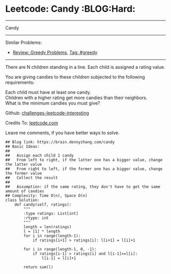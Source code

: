 # Leetcode: Candy     :BLOG:Hard:


---

Candy  

---

Similar Problems:  
-   [Review: Greedy Problems](https://brain.dennyzhang.com/review-greedy), [Tag: #greedy](https://brain.dennyzhang.com/tag/greedy)

---

There are N children standing in a line. Each child is assigned a rating value.  

You are giving candies to these children subjected to the following requirements:  

Each child must have at least one candy.  
Children with a higher rating get more candies than their neighbors.  
What is the minimum candies you must give?  

Github: [challenges-leetcode-interesting](https://github.com/DennyZhang/challenges-leetcode-interesting/tree/master/candy)  

Credits To: [leetcode.com](https://leetcode.com/problems/candy/description/)  

Leave me comments, if you have better ways to solve.  

    ## Blog link: https://brain.dennyzhang.com/candy
    ## Basic Ideas:
    ##
    ##   Assign each child 1 candy
    ##   From left to right, if the latter one has a bigger value, change the latter value
    ##   From right to left, if the former one has a bigger value, change the former value
    ##   Collect the result
    ##
    ##   Assumption: if the same rating, they don't have to get the same amount of candies
    ## Complexity: Time O(n), Space O(n)
    class Solution:
        def candy(self, ratings):
            """
            :type ratings: List[int]
            :rtype: int
            """
            length = len(ratings)
            l = [1] * length
            for i in range(length-1):
                if ratings[i+1] > ratings[i]: l[i+1] = l[i]+1
    
            for i in range(length-1, 0, -1):
                if ratings[i-1] > ratings[i] and l[i-1]<=l[i]:
                    l[i-1] = l[i]+1
    
            return sum(l)